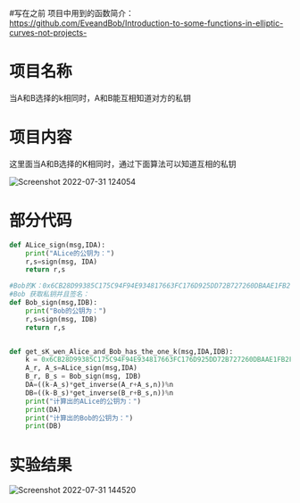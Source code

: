 #写在之前
项目中用到的函数简介：https://github.com/EveandBob/Introduction-to-some-functions-in-elliptic-curves-not-projects-

# 项目名称
当A和B选择的k相同时，A和B能互相知道对方的私钥

# 项目内容
这里面当A和B选择的K相同时，通过下面算法可以知道互相的私钥

![Screenshot 2022-07-31 124054](https://user-images.githubusercontent.com/104854836/182013632-9f13e5b7-b1aa-4cfd-a171-e1fe247e3d83.jpg)
# 部分代码

```python
def ALice_sign(msg,IDA):
    print("ALice的公钥为：")
    r,s=sign(msg, IDA)
    return r,s

#Bob的K：0x6CB28D99385C175C94F94E934817663FC176D925DD72B727260DBAAE1FB2F96F
#Bob 获取私钥并且签名：
def Bob_sign(msg,IDB):
    print("Bob的公钥为：")
    r,s=sign(msg, IDB)
    return r,s


def get_sK_wen_Alice_and_Bob_has_the_one_k(msg,IDA,IDB):
    k = 0x6CB28D99385C175C94F94E934817663FC176D925DD72B727260DBAAE1FB2F96F
    A_r, A_s=ALice_sign(msg,IDA)
    B_r, B_s = Bob_sign(msg, IDB)
    DA=((k-A_s)*get_inverse(A_r+A_s,n))%n
    DB=((k-B_s)*get_inverse(B_r+B_s,n))%n
    print("计算出的ALice的公钥为：")
    print(DA)
    print("计算出的Bob的公钥为：")
    print(DB)
```

# 实验结果
![Screenshot 2022-07-31 144520](https://user-images.githubusercontent.com/104854836/182013698-98b8fb3d-3c19-46d6-b2ff-4eadd0d9e44b.jpg)

